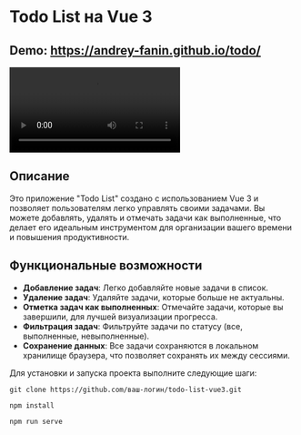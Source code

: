 # Todo List на Vue 3

## Demo: https://andrey-fanin.github.io/todo/

<video controls>
  <source src="https://andrey-fanin.github.io/cv/assets/todo.4d987a41.mp4" type="video/mp4">
</video>

## Описание

Это приложение "Todo List" создано с использованием Vue 3 и позволяет пользователям легко управлять своими задачами. Вы можете добавлять, удалять и отмечать задачи как выполненные, что делает его идеальным инструментом для организации вашего времени и повышения продуктивности.

## Функциональные возможности

- **Добавление задач**: Легко добавляйте новые задачи в список.
- **Удаление задач**: Удаляйте задачи, которые больше не актуальны.
- **Отметка задач как выполненных**: Отмечайте задачи, которые вы завершили, для лучшей визуализации прогресса.
- **Фильтрация задач**: Фильтруйте задачи по статусу (все, выполненные, невыполненные).
- **Сохранение данных**: Все задачи сохраняются в локальном хранилище браузера, что позволяет сохранять их между сессиями.

Для установки и запуска проекта выполните следующие шаги:

```
git clone https://github.com/ваш-логин/todo-list-vue3.git
```
```
npm install
```
```
npm run serve
```
